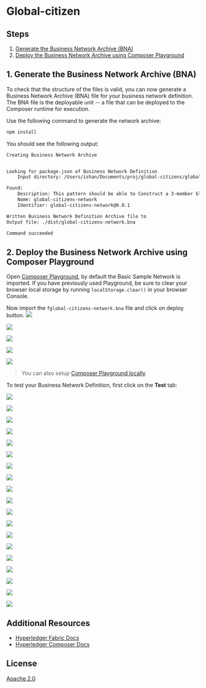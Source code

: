# Global-citizen

## Steps
1. [Generate the Business Network Archive (BNA)](#1-generate-the-business-network-archive-bna)
2. [Deploy the Business Network Archive using Composer Playground](#2-deploy-the-business-network-archive-using-composer-playground)


## 1. Generate the Business Network Archive (BNA)

To check that the structure of the files is valid, you can now generate a Business Network Archive (BNA) file for your business network definition. The BNA file is the deployable unit -- a file that can be deployed to the Composer runtime for execution.

Use the following command to generate the network archive:
```bash
npm install
```
You should see the following output:
```bash
Creating Business Network Archive


Looking for package.json of Business Network Definition
	Input directory: /Users/ishan/Documents/proj/global-citizens/global-citizens-network/global-citizen

Found:
	Description: This pattern should be able to Construct a 3-member blockchain application using the IBM Blockchain Platform, consisting of the following entities: an organization representing a government entity, an organization representing an NGO focused on the provision of aid, and an organization representing Global Citizen.
	Name: global-citizens-network
	Identifier: global-citizens-network@0.0.1

Written Business Network Definition Archive file to
Output file: ./dist/global-citizens-network.bna

Command succeeded
```

## 2. Deploy the Business Network Archive using Composer Playground
Open [Composer Playground](http://composer-playground.mybluemix.net/), by default the Basic Sample Network is imported.
If you have previously used Playground, be sure to clear your browser local storage by running `localStorage.clear()` in your browser Console.

Now import the `fglobal-citizens-network.bna` file and click on deploy button.
![](images/1.png)

![](images/2.png)

![](images/3.png)

![](images/4.png)

![](images/5.png)

>You can also setup [Composer Playground locally](https://hyperledger.github.io/composer/installing/using-playground-locally.html).

To test your Business Network Definition, first click on the **Test** tab:

![](images/6.png)

![](images/7.png)

![](images/8.png)

![](images/9.png)

![](images/10.png)

![](images/11.png)

![](images/12.png)

![](images/13.png)

![](images/14.png)

![](images/15.png)

![](images/16.png)

![](images/17.png)

![](images/18.png)

![](images/19.png)

![](images/20.png)

![](images/21.png)

![](images/22.png)

![](images/23.png)

![](images/24.png)


## Additional Resources
* [Hyperledger Fabric Docs](http://hyperledger-fabric.readthedocs.io/en/latest/)
* [Hyperledger Composer Docs](https://hyperledger.github.io/composer/introduction/introduction.html)


## License
[Apache 2.0](LICENSE)
